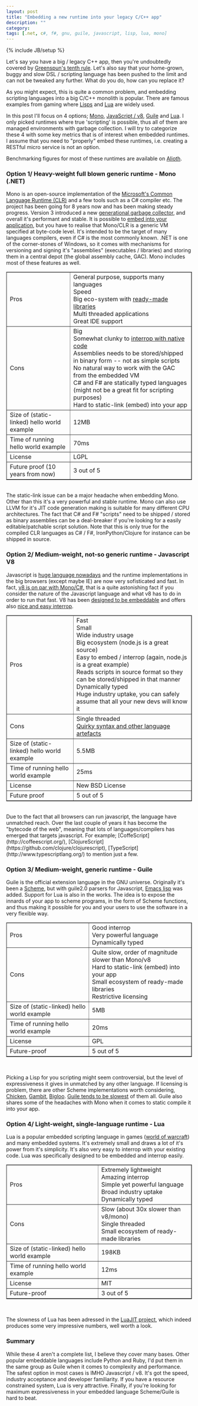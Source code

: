 ```yaml
---
layout: post
title: "Embedding a new runtime into your legacy C/C++ app"
description: ""
category:
tags: [.net, c#, f#, gnu, guile, javascript, lisp, lua, mono]
---
```

{% include JB/setup %}

Let's say you have a big / legacy C++ app, then you're undoubtedly covered by [Greenspun's tenth rule](http://en.wikipedia.org/wiki/Greenspun's_tenth_rule). Let's also say that your home-grown, buggy and slow DSL / scripting language has been pushed to the limit and can not be tweaked any further. What do you do, how can you replace it?

As you might expect, this is quite a common problem, and embedding scripting languages into a big C/C++ monolith is popular. There are famous examples from gaming where [Lisps](http://en.wikipedia.org/wiki/Game_Oriented_Assembly_Lisp) and [Lua](http://www.wowwiki.com/Lua) are widely used.

In this post I'll focus on 4 options; [Mono](http://www.mono-project.com/Main_Page), [JavaScript / v8](http://code.google.com/p/v8/), [Guile](http://www.gnu.org/software/guile/) and [Lua](http://www.lua.org/). I only picked runtimes where true 'scripting' is possible, thus all of them are managed environments with garbage collection. I will try to categorize these 4 with some key metrics that is of interest when embedded runtimes. I assume that you need to "properly" embed these runtimes, i.e. creating a RESTful micro service is not an option.

Benchmarking figures for most of these runtimes are available on [Alioth](http://benchmarksgame.alioth.debian.org/).

### Option 1/ Heavy-weight full blown generic runtime - Mono (.NET)
Mono is an open-source implementation of the [Microsoft's Common Language Runtime (CLR)](http://msdn.microsoft.com/en-us/vstudio/aa569283.aspx) and a few tools such as a C# compiler etc. The project has been going for 8 years now and has been making steady progress. Version 3 introduced a new [generational garbage collector](http://www.mono-project.com/Generational_GC), and overall it's performant and stable. It is possible to [embed into your application](http://www.mono-project.com/Embedding_Mono), but you have to realise that Mono/CLR is a generic VM specified at byte-code level. It's intended to be the target of many languages compilers, even if C# is the most commonly known. .NET is one of the corner-stones of Windows, so it comes with mechanisms for versioning and signing it's "assemblies" (executables / libraries) and storing them in a central depot (the global assembly cache, GAC). Mono includes most of these features as well.

<table border="1">
<tbody>
<tr><td>Pros</td>
<td>General purpose, supports many languages
<br />
Speed
<br />
Big eco-system with <a href="http://nuget.codeplex.com/">ready-made libraries</a>
<br />
Multi threaded applications
<br />
Great IDE support
</td></tr>
<tr><td>Cons</td>
<td>Big
<br />
Somewhat clunky to <a href="http://www.mono-project.com/Interop_with_Native_Libraries">interrop with native code</a>
<br />
Assemblies needs to be stored/shipped in binary form -- not as simple scripts
<br />
No natural way to work with the GAC from the embedded VM
<br />
C# and F# are statically typed languages (might not be a great fit for scripting purposes)
<br />
Hard to static-link (embed) into your app
</td></tr>
<tr><td>Size of (static-linked) hello world example</td><td>12MB</td></tr>
<tr><td>Time of running hello world example</td><td>70ms</td></tr>
<tr><td>License</td><td>LGPL</td></tr>
<tr><td>Future proof (10 years from now)</td><td>3 out of 5</td></tr>
</tbody></table>
<br/>
The static-link issue can be a major headache when embedding Mono. Other than this it's a very powerful and stable runtime. Mono can also use LLVM for it's JIT code generation making is suitable for many different CPU architectures. The fact that C# and F# "scripts" need to be shipped / stored as binary assemblies can be a deal-breaker if you're looking for a easily editable/patchable script solution. Note that this is only true for the compiled CLR languages as C# / F#, IronPython/Clojure for instance can be shipped in source.

### Option 2/ Medium-weight, not-so generic runtime - Javascript V8
Javascript is [huge language nowadays](http://www.tiobe.com/index.php/content/paperinfo/tpci/index.html) and the runtime implementations in the big browsers (except maybe IE) are now very sofisticated and fast. In fact, [v8 is on par with Mono/C#](http://benchmarksgame.alioth.debian.org/u32/benchmark.php?test=all&lang=v8&lang2=csharp), that is a quite astonishing fact if you consider the nature of the Javascript language and what v8 has to do in order to run that fast. V8 has been [designed to be embeddable](https://developers.google.com/v8/get_started) and offers also [nice and easy interrop](https://developers.google.com/v8/embed).

<table border="1">
<tbody>
<tr><td>Pros</td>
<td>Fast
<br />
Small
<br />
Wide industry usage
<br />
Big ecosystem (node.js is a great source)
<br />
Easy to embed / interrop (again, node.js is a great example)
<br />
Reads scripts in source format so they can be stored/shipped in that manner
<br />
Dynamically typed
<br />
Huge industry uptake, you can safely assume that all your new devs will know it
</td></tr>
<tr><td>Cons</td><td>Single threaded
<br />
<a href="http://www.youtube.com/watch?v=kXEgk1Hdze0">Quirky syntax and other language artefacts</a>
</td>
</tr>
<tr><td>Size of (static-linked) hello world example</td><td>5.5MB</td></tr>
<tr><td>Time of running hello world example</td><td>25ms</td></tr>
<tr><td>License</td><td>New BSD License</td></tr>
<tr><td>Future proof</td><td>5 out of 5</td></tr>
</tbody></table>
<br />
Due to the fact that all browsers can run javascript, the language have unmatched reach. Over the last couple of years it has become the "bytecode of the web", meaning that lots of languages/compilers has emerged that targets javascript. For example; [CoffeScript](http://coffeescript.org/), [ClojureScript](https://github.com/clojure/clojurescript), [TypeScript](http://www.typescriptlang.org/) to mention just a few.

### Option 3/ Medium-weight, generic runtime - Guile
Guile is the official extension language in the GNU universe. Originally it's been a <a href="http://en.wikipedia.org/wiki/Scheme_(programming_language)">Scheme</a>, but with guile2.0 parsers for Javascript, [Emacs lisp](http://en.wikipedia.org/wiki/Emacs_Lisp) was added. Support for Lua is also in the works. The idea is to expose the innards of your app to scheme programs, in the form of Scheme functions, and thus making it possible for you and your users to use the software in a very flexible way.

<table border="1">
<tbody>
<tr><td>Pros</td>
<td>Good interrop
<br />
Very powerful language
<br />
Dynamically typed
</td></tr>
<tr><td>Cons</td>
<td>Quite slow, order of magnitude slower than Mono/v8
<br />
Hard to static-link (embed) into your app
<br />
Small ecosystem of ready-made libraries
<br />
Restrictive licensing
</td></tr>
<tr><td>Size of (static-linked) hello world example</td><td>5MB</td></tr>
<tr><td>Time of running hello world example</td><td>20ms</td></tr>
<tr><td>License</td><td>GPL</td></tr>
<tr><td>Future-proof</td><td>5 out of 5</td></tr>
</tbody></table>
<br />

Picking a Lisp for you scripting might seem controversial, but the level of expressiveness it gives in unmatched by any other language. If licensing is problem, there are other Scheme implementations worth considering, [Chicken](http://www.call-cc.org/), [Gambit](http://gambitscheme.org/wiki/index.php/Main_Page), [Bigloo](http://www-sop.inria.fr/indes/fp/Bigloo/). [Guile tends to be slowest](http://www.cs.utah.edu/%7Emflatt/benchmarks-20100126/log3/Benchmarks.html) of them all. Guile also shares some of the headaches with Mono when it comes to static compile it into your app.

### Option 4/ Light-weight, single-language runtime - Lua
Lua is a popular embedded scripting language in games ([world of warcraft](http://www.wowwiki.com/Lua)) and many embedded systems. It's extremely small and draws a lot of it's power from it's simplicity. It's also very easy to interrop with your existing code. Lua was specifically designed to be embedded and interrop easily.

<table border="1">
<tbody>
<tr><td>Pros</td>
<td>Extremely lightweight
<br />
Amazing interrop
<br />
Simple yet powerful language
<br />
Broad industry uptake
<br />
Dynamically typed
</td></tr>
<tr><td>Cons</td>
<td>Slow (about 30x slower than v8/mono)
<br />
Single threaded
<br />
Small ecosystem of ready-made libraries
</td></tr>
<tr><td>Size of (static-linked) hello world example</td><td>198KB</td></tr>
<tr><td>Time of running hello world example</td><td>12ms</td></tr>
<tr><td>License</td><td>MIT</td></tr>
<tr><td>Future-proof</td><td>3 out of 5</td></tr>
</tbody></table>
<br />

The slowness of Lua has been adressed in the [LuaJIT project](http://luajit.org/), which indeed produces some very impressive numbers, well worth a look.

### Summary
While these 4 aren't a complete list, I believe they cover many bases. Other popular embeddable languages include Python and Ruby, I'd put them in the same group as Guile when it comes to complexity and performance. The safest option in most cases is IMHO Javascript / v8. It's got the speed, industry acceptance and developer familiarity. If you have a resource constrained system, Lua is very attractive. Finally, if you're looking for maximum expressiveness in your embedded language Scheme/Guile is hard to beat.